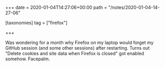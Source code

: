 +++
date = 2020-01-04T14:27:06+00:00
path = "/notes/2020-01-04-14-27-06"

[taxonomies]
tag = ["firefox"]

+++

Was wondering for a month why Firefox on my laptop would forget my GitHub session (and some other sessions)
after restarting. Turns out "Delete cookies and site data when Firefox is closed" got enabled somehow.
Facepalm.